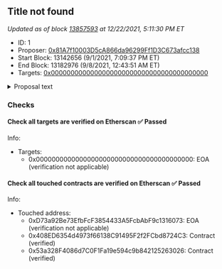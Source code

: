 ## Title not found

_Updated as of block [13857593](https://etherscan.io/block/13857593) at 12/22/2021, 5:11:30 PM ET_

- ID: 1
- Proposer: [0x81A7f10003D5cA866da96299Ff1D3C673afcc138](https://etherscan.io/address/0x81A7f10003D5cA866da96299Ff1D3C673afcc138)
- Start Block: 13142656 (9/1/2021, 7:09:37 PM ET)
- End Block: 13182976 (9/8/2021, 12:43:51 AM ET)
- Targets: [0x0000000000000000000000000000000000000000](https://etherscan.io/address/0x0000000000000000000000000000000000000000#code)

<details>
  <summary>Proposal text</summary>

> ""
</details>

### Checks
#### Check all targets are verified on Etherscan ✅ Passed
  




Info:
- Targets:
    - 0x0000000000000000000000000000000000000000: EOA (verification not applicable)

#### Check all touched contracts are verified on Etherscan ✅ Passed
  




Info:
- Touched address:
    - 0xD73a92Be73EfbFcF3854433A5FcbAbF9c1316073: EOA (verification not applicable)
    - 0x408ED6354d4973f66138C91495F2f2FCbd8724C3: Contract (verified)
    - 0x53a328F4086d7C0F1Fa19e594c9b842125263026: Contract (verified)
